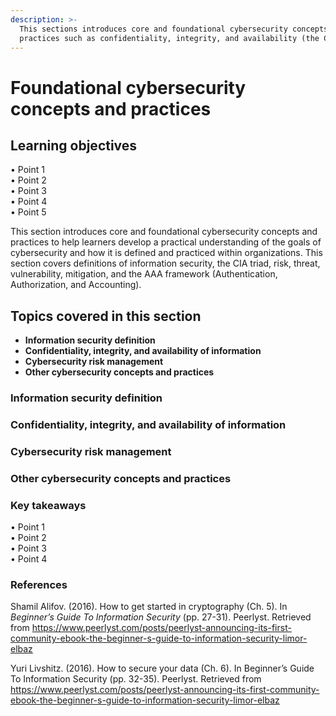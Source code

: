 ```yaml
---
description: >-
  This sections introduces core and foundational cybersecurity concepts and
  practices such as confidentiality, integrity, and availability (the CIA triad)
---
```


# Foundational cybersecurity concepts and practices

## Learning objectives

• Point 1\
• Point 2 \
• Point 3\
• Point 4 \
• Point 5

This section introduces core and foundational cybersecurity concepts and practices to help learners develop a practical understanding of the goals of cybersecurity and how it is defined and practiced within organizations. This section covers definitions of information security, the CIA triad, risk, threat, vulnerability, mitigation, and the AAA framework (Authentication, Authorization, and Accounting).

## Topics covered in this section

* **Information security definition**
* **Confidentiality, integrity, and availability of information**
* **Cybersecurity risk management**
* **Other cybersecurity concepts and practices**

### Information security definition

### Confidentiality, integrity, and availability of information

### Cybersecurity risk management

### Other cybersecurity concepts and practices

### Key takeaways

• Point 1\
• Point 2\
• Point 3 \
• Point 4 &#x20;

### References

Shamil Alifov. (2016). How to get started in cryptography (Ch. 5). In _Beginner’s Guide To Information Security_ (pp. 27-31). Peerlyst. Retrieved from https://www.peerlyst.com/posts/peerlyst-announcing-its-first-community-ebook-the-beginner-s-guide-to-information-security-limor-elbaz

Yuri Livshitz. (2016). How to secure your data (Ch. 6). In Beginner’s Guide To Information Security (pp. 32-35). Peerlyst. Retrieved from https://www.peerlyst.com/posts/peerlyst-announcing-its-first-community-ebook-the-beginner-s-guide-to-information-security-limor-elbaz
